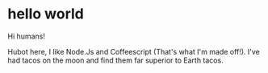 hello world
===========

Hi humans!

Hubot here, I like Node.Js and Coffeescript (That's what I'm made off!).
I've had tacos on the moon and find them far superior to Earth tacos.
